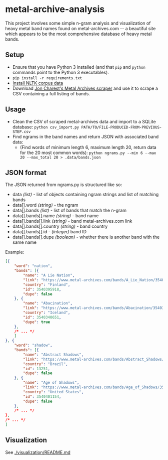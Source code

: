 # metal-archive-analysis

This project involves some simple n-gram analysis and visualization of heavy metal band names
found on metal-archives.com -- a beautiful site which appears to be the most comprehensive
database of heavy metal bands.

## Setup

 * Ensure that you have Python 3 installed (and that `pip` and `python` commands point to the Python 3 executables).
 * `pip install -r requirements.txt`
 * [Install NLTK corpus data](http://www.nltk.org/data.html#interactive-installer)
 * Download [Jon Charest's Metal Archives scraper](https://github.com/jonchar/ma-scraper/blob/master/MA_band_scraper.py) and use it to scrape a CSV containing a full listing of bands.

## Usage

 * Clean the CSV of scraped metal-archives data and import to a SQLite database:
  `python csv_import.py PATH/TO/FILE-PRODUCED-FROM-PREVIOUS-STEP.csv`
 * Find ngrams in the band names and return JSON with associated band data:
   * (Find words of minimum length 6, maximum length 20, return data for the 20 most common words):
    `python ngrams.py --min 6 --max 20 --max_total 20 > .data/bands.json`

## JSON format

The JSON returned from ngrams.py is structured like so:

 * data *(list)* - list of objects containing ngram strings and list of matching bands
 * data[].word *(string)* - the ngram
 * data[].bands *(list)* - list of bands that match the n-gram
 * data[].bands[].name *(string)* - band name
 * data[].bands[].link *(string)* - band metal-archives.com link
 * data[].bands[].country *(string)* - band country
 * data[].bands[].id - *(integer)* band ID
 * data[].bands[].dupe *(boolean)* - whether there is another band with the same name

Example:

```json
[{
    "word": "nation",
    "bands": [{
        "name": "A Lie Nation",
        "link": "https://www.metal-archives.com/bands/A_Lie_Nation/3540395918",
        "country": "Finland",
        "id": 3540395918,
        "dupe": false
    }, {
        "name": "Abacination",
        "link": "https://www.metal-archives.com/bands/Abacination/3540340651",
        "country": "Iceland",
        "id": 3540340651,
        "dupe": true
    },
    /* ... */
    ]
}, {
    "word": "shadow",
    "bands": [{
        "name": "Abstract Shadows",
        "link": "https://www.metal-archives.com/bands/Abstract_Shadows/13251",
        "country": "Brazil",
        "id": 13251,
        "dupe": false
    }, {
        "name": "Age of Shadows",
        "link": "https://www.metal-archives.com/bands/Age_of_Shadows/3540401154",
        "country": "United States",
        "id": 3540401154,
        "dupe": false
    },
    /* ... */
},
/* ... */
]
```

## Visualization

See [./visualization/README.md](./visualization/README.md)
